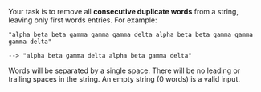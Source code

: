 Your task is to remove all **consecutive duplicate words** from a string, leaving only first words entries. For example:

```
"alpha beta beta gamma gamma gamma delta alpha beta beta gamma gamma gamma delta"

--> "alpha beta gamma delta alpha beta gamma delta"
```

Words will be separated by a single space. There will be no leading or trailing spaces in the string. An empty string (0 words) is a valid input.
